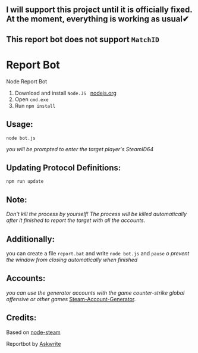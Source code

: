 ## I will support this project until it is officially fixed. At the moment, everything is working as usual✔


## This report bot does not support  `MatchID`

# Report Bot
Node Report Bot 

1) Download and install   `Node.JS `   [nodejs.org](https://nodejs.org/en/)
2) Open `cmd.exe ` 
3) Run `npm install `

## Usage:
`node bot.js ` 

*you will be prompted to enter the target player's SteamID64*

## Updating Protocol Definitions:
`npm run update `

## Note:

*Don't kill the process by yourself!
The process will be killed automatically after it finished to report the target with all the accounts*.

## Additionally:

you can create a file `report.bat` and write `node bot.js` 
and `pause` *o prevent the window from closing automatically when finished*

## Accounts: 
*you can use the generator accounts with the game counter-strike global offensive or other games*
[Steam-Account-Generator](https://github.com/EarsKilla/Steam-Account-Generator).

## Credits:

Based on [node-steam ](https://github.com/seishun/node-steam)

Reportbot by [Askwrite](https://github.com/Askwrite/node-csgo-reportbot)
